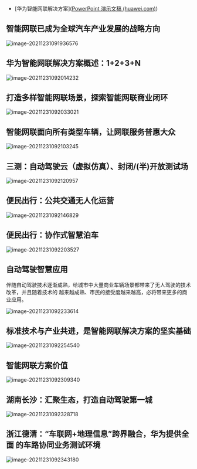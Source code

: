 - [华为智能网联解决方案]([PowerPoint 演示文稿 (huawei.com)](https://e-campaign.huawei.com/cn/smart-cites/pdf/【彩页】华为数字政府智能网联解决方案彩页（202110）.pdf))

## 智能网联已成为全球汽车产业发展的战略方向

![image-20211231091936576](https://gitee.com/er-huomeng/l-img/raw/master/l-img/image-20211231091936576.png)

## 华为智能网联解决方案概述：1+2+3+N

![image-20211231092014232](https://gitee.com/er-huomeng/l-img/raw/master/l-img/image-20211231092014232.png)

## 打造多样智能网联场景，探索智能网联商业闭环

![image-20211231092033021](https://gitee.com/er-huomeng/l-img/raw/master/l-img/image-20211231092033021.png)

## 智能网联面向所有类型车辆，让网联服务普惠大众

![image-20211231092103245](https://gitee.com/er-huomeng/l-img/raw/master/l-img/image-20211231092103245.png)

## 三测：自动驾驶云（虚拟仿真）、封闭/(半)开放测试场

![image-20211231092120957](https://gitee.com/er-huomeng/l-img/raw/master/l-img/image-20211231092120957.png)

## 便民出行：公共交通无人化运营

![image-20211231092146829](https://gitee.com/er-huomeng/l-img/raw/master/l-img/image-20211231092146829.png)

## 便民出行：协作式智慧泊车

![image-20211231092203527](https://gitee.com/er-huomeng/l-img/raw/master/l-img/image-20211231092203527.png)

## 自动驾驶智慧应用

伴随自动驾驶技术逐渐成熟，给城市中大量商业车辆场景都带来了无人驾驶的技术改革，并且随着技术的 越来越成熟、市民的接受度越来越高，必将带来更多的商业应用。

![image-20211231092233614](https://gitee.com/er-huomeng/l-img/raw/master/l-img/image-20211231092233614.png)

## 标准技术与产业共进，是智能网联解决方案的坚实基础

![image-20211231092254540](https://gitee.com/er-huomeng/l-img/raw/master/l-img/image-20211231092254540.png)

## 智能网联方案价值

![image-20211231092309340](https://gitee.com/er-huomeng/l-img/raw/master/l-img/image-20211231092309340.png)

## 湖南长沙：汇聚生态，打造自动驾驶第一城

![image-20211231092328718](https://gitee.com/er-huomeng/l-img/raw/master/l-img/image-20211231092328718.png)

## 浙江德清：“车联网+地理信息”跨界融合，华为提供全面 的车路协同业务测试环境

![image-20211231092343180](https://gitee.com/er-huomeng/l-img/raw/master/l-img/image-20211231092343180.png)